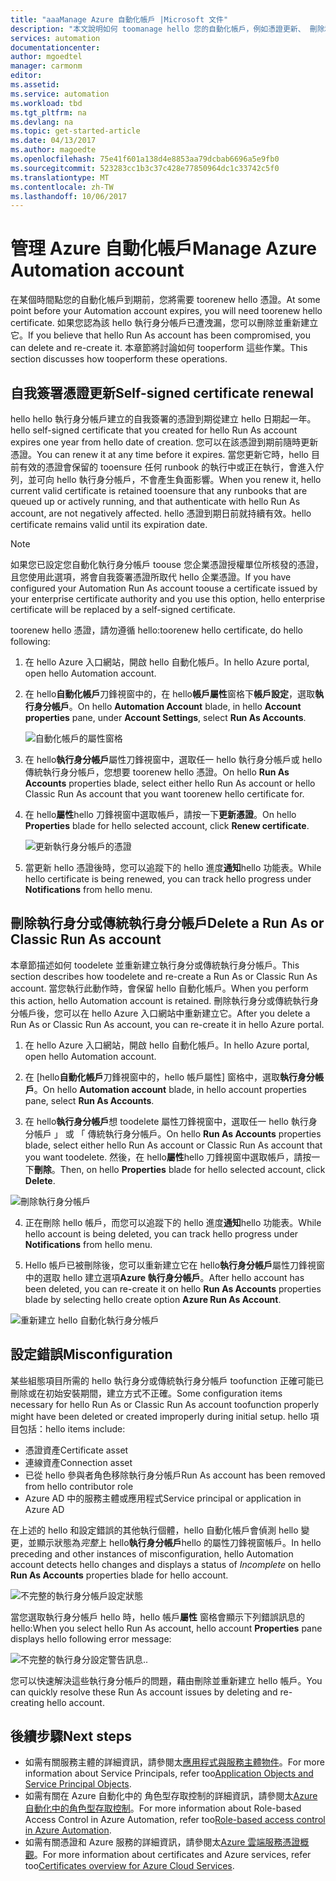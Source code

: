 ```yaml
---
title: "aaaManage Azure 自動化帳戶 |Microsoft 文件"
description: "本文說明如何 toomanage hello 您的自動化帳戶，例如憑證更新、 刪除和設定不正確的設定。"
services: automation
documentationcenter: 
author: mgoedtel
manager: carmonm
editor: 
ms.assetid: 
ms.service: automation
ms.workload: tbd
ms.tgt_pltfrm: na
ms.devlang: na
ms.topic: get-started-article
ms.date: 04/13/2017
ms.author: magoedte
ms.openlocfilehash: 75e41f601a138d4e8853aa79dcbab6696a5e9fb0
ms.sourcegitcommit: 523283cc1b3c37c428e77850964dc1c33742c5f0
ms.translationtype: MT
ms.contentlocale: zh-TW
ms.lasthandoff: 10/06/2017
---
```

# <a name="manage-azure-automation-account"></a><span data-ttu-id="b9c7a-103">管理 Azure 自動化帳戶</span><span class="sxs-lookup"><span data-stu-id="b9c7a-103">Manage Azure Automation account</span></span>
<span data-ttu-id="b9c7a-104">在某個時間點您的自動化帳戶到期前，您將需要 toorenew hello 憑證。</span><span class="sxs-lookup"><span data-stu-id="b9c7a-104">At some point before your Automation account expires, you will need toorenew hello certificate.</span></span> <span data-ttu-id="b9c7a-105">如果您認為該 hello 執行身分帳戶已遭洩漏，您可以刪除並重新建立它。</span><span class="sxs-lookup"><span data-stu-id="b9c7a-105">If you believe that hello Run As account has been compromised, you can delete and re-create it.</span></span> <span data-ttu-id="b9c7a-106">本章節將討論如何 tooperform 這些作業。</span><span class="sxs-lookup"><span data-stu-id="b9c7a-106">This section discusses how tooperform these operations.</span></span>

## <a name="self-signed-certificate-renewal"></a><span data-ttu-id="b9c7a-107">自我簽署憑證更新</span><span class="sxs-lookup"><span data-stu-id="b9c7a-107">Self-signed certificate renewal</span></span>
<span data-ttu-id="b9c7a-108">hello hello 執行身分帳戶建立的自我簽署的憑證到期從建立 hello 日期起一年。</span><span class="sxs-lookup"><span data-stu-id="b9c7a-108">hello self-signed certificate that you created for hello Run As account expires one year from hello date of creation.</span></span> <span data-ttu-id="b9c7a-109">您可以在該憑證到期前隨時更新憑證。</span><span class="sxs-lookup"><span data-stu-id="b9c7a-109">You can renew it at any time before it expires.</span></span> <span data-ttu-id="b9c7a-110">當您更新它時，hello 目前有效的憑證會保留的 tooensure 任何 runbook 的執行中或正在執行，會進入佇列，並可向 hello 執行身分帳戶，不會產生負面影響。</span><span class="sxs-lookup"><span data-stu-id="b9c7a-110">When you renew it, hello current valid certificate is retained tooensure that any runbooks that are queued up or actively running, and that authenticate with hello Run As account, are not negatively affected.</span></span> <span data-ttu-id="b9c7a-111">hello 憑證到期日前就持續有效。</span><span class="sxs-lookup"><span data-stu-id="b9c7a-111">hello certificate remains valid until its expiration date.</span></span>

> [!NOTE]
> <span data-ttu-id="b9c7a-112">如果您已設定您自動化執行身分帳戶 toouse 您企業憑證授權單位所核發的憑證，且您使用此選項，將會自我簽署憑證所取代 hello 企業憑證。</span><span class="sxs-lookup"><span data-stu-id="b9c7a-112">If you have configured your Automation Run As account toouse a certificate issued by your enterprise certificate authority and you use this option, hello enterprise certificate will be replaced by a self-signed certificate.</span></span>

<span data-ttu-id="b9c7a-113">toorenew hello 憑證，請勿遵循 hello:</span><span class="sxs-lookup"><span data-stu-id="b9c7a-113">toorenew hello certificate, do hello following:</span></span>

1. <span data-ttu-id="b9c7a-114">在 hello Azure 入口網站，開啟 hello 自動化帳戶。</span><span class="sxs-lookup"><span data-stu-id="b9c7a-114">In hello Azure portal, open hello Automation account.</span></span>

2. <span data-ttu-id="b9c7a-115">在 hello**自動化帳戶**刀鋒視窗中的，在 hello**帳戶屬性**窗格下**帳戶設定**，選取**執行身分帳戶**。</span><span class="sxs-lookup"><span data-stu-id="b9c7a-115">On hello **Automation Account** blade, in hello **Account properties** pane, under **Account Settings**, select **Run As Accounts**.</span></span>

    ![自動化帳戶的屬性窗格](media/automation-manage-account/automation-account-properties-pane.png)
3. <span data-ttu-id="b9c7a-117">在 hello**執行身分帳戶**屬性刀鋒視窗中，選取任一 hello 執行身分帳戶或 hello 傳統執行身分帳戶，您想要 toorenew hello 憑證。</span><span class="sxs-lookup"><span data-stu-id="b9c7a-117">On hello **Run As Accounts** properties blade, select either hello Run As account or hello Classic Run As account that you want toorenew hello certificate for.</span></span>

4. <span data-ttu-id="b9c7a-118">在 hello**屬性**hello 刀鋒視窗中選取帳戶，請按一下**更新憑證**。</span><span class="sxs-lookup"><span data-stu-id="b9c7a-118">On hello **Properties** blade for hello selected account, click **Renew certificate**.</span></span>

    ![更新執行身分帳戶的憑證](media/automation-manage-account/automation-account-renew-runas-certificate.png)

5. <span data-ttu-id="b9c7a-120">當更新 hello 憑證後時，您可以追蹤下的 hello 進度**通知**hello 功能表。</span><span class="sxs-lookup"><span data-stu-id="b9c7a-120">While hello certificate is being renewed, you can track hello progress under **Notifications** from hello menu.</span></span>

## <a name="delete-a-run-as-or-classic-run-as-account"></a><span data-ttu-id="b9c7a-121">刪除執行身分或傳統執行身分帳戶</span><span class="sxs-lookup"><span data-stu-id="b9c7a-121">Delete a Run As or Classic Run As account</span></span>
<span data-ttu-id="b9c7a-122">本章節描述如何 toodelete 並重新建立執行身分或傳統執行身分帳戶。</span><span class="sxs-lookup"><span data-stu-id="b9c7a-122">This section describes how toodelete and re-create a Run As or Classic Run As account.</span></span> <span data-ttu-id="b9c7a-123">當您執行此動作時，會保留 hello 自動化帳戶。</span><span class="sxs-lookup"><span data-stu-id="b9c7a-123">When you perform this action, hello Automation account is retained.</span></span> <span data-ttu-id="b9c7a-124">刪除執行身分或傳統執行身分帳戶後，您可以在 hello Azure 入口網站中重新建立它。</span><span class="sxs-lookup"><span data-stu-id="b9c7a-124">After you delete a Run As or Classic Run As account, you can re-create it in hello Azure portal.</span></span>

1. <span data-ttu-id="b9c7a-125">在 hello Azure 入口網站，開啟 hello 自動化帳戶。</span><span class="sxs-lookup"><span data-stu-id="b9c7a-125">In hello Azure portal, open hello Automation account.</span></span>

2. <span data-ttu-id="b9c7a-126">在 [hello**自動化帳戶**刀鋒視窗中的，hello 帳戶屬性] 窗格中，選取**執行身分帳戶**。</span><span class="sxs-lookup"><span data-stu-id="b9c7a-126">On hello **Automation account** blade, in hello account properties pane, select **Run As Accounts**.</span></span>

3. <span data-ttu-id="b9c7a-127">在 hello**執行身分帳戶**想 toodelete 屬性刀鋒視窗中，選取任一 hello 執行身分帳戶 」 或 「 傳統執行身分帳戶。</span><span class="sxs-lookup"><span data-stu-id="b9c7a-127">On hello **Run As Accounts** properties blade, select either hello Run As account or Classic Run As account that you want toodelete.</span></span> <span data-ttu-id="b9c7a-128">然後，在 hello**屬性**hello 刀鋒視窗中選取帳戶，請按一下**刪除**。</span><span class="sxs-lookup"><span data-stu-id="b9c7a-128">Then, on hello **Properties** blade for hello selected account, click **Delete**.</span></span>

 ![刪除執行身分帳戶](media/automation-manage-account/automation-account-delete-runas.png)

4. <span data-ttu-id="b9c7a-130">正在刪除 hello 帳戶，而您可以追蹤下的 hello 進度**通知**hello 功能表。</span><span class="sxs-lookup"><span data-stu-id="b9c7a-130">While hello account is being deleted, you can track hello progress under **Notifications** from hello menu.</span></span>

5. <span data-ttu-id="b9c7a-131">Hello 帳戶已被刪除後，您可以重新建立它在 hello**執行身分帳戶**屬性刀鋒視窗中的選取 hello 建立選項**Azure 執行身分帳戶**。</span><span class="sxs-lookup"><span data-stu-id="b9c7a-131">After hello account has been deleted, you can re-create it on hello **Run As Accounts** properties blade by selecting hello create option **Azure Run As Account**.</span></span>

 ![重新建立 hello 自動化執行身分帳戶](media/automation-manage-account/automation-account-create-runas.png)

## <a name="misconfiguration"></a><span data-ttu-id="b9c7a-133">設定錯誤</span><span class="sxs-lookup"><span data-stu-id="b9c7a-133">Misconfiguration</span></span>
<span data-ttu-id="b9c7a-134">某些組態項目所需的 hello 執行身分或傳統執行身分帳戶 toofunction 正確可能已刪除或在初始安裝期間，建立方式不正確。</span><span class="sxs-lookup"><span data-stu-id="b9c7a-134">Some configuration items necessary for hello Run As or Classic Run As account toofunction properly might have been deleted or created improperly during initial setup.</span></span> <span data-ttu-id="b9c7a-135">hello 項目包括：</span><span class="sxs-lookup"><span data-stu-id="b9c7a-135">hello items include:</span></span>

* <span data-ttu-id="b9c7a-136">憑證資產</span><span class="sxs-lookup"><span data-stu-id="b9c7a-136">Certificate asset</span></span>
* <span data-ttu-id="b9c7a-137">連線資產</span><span class="sxs-lookup"><span data-stu-id="b9c7a-137">Connection asset</span></span>
* <span data-ttu-id="b9c7a-138">已從 hello 參與者角色移除執行身分帳戶</span><span class="sxs-lookup"><span data-stu-id="b9c7a-138">Run As account has been removed from hello contributor role</span></span>
* <span data-ttu-id="b9c7a-139">Azure AD 中的服務主體或應用程式</span><span class="sxs-lookup"><span data-stu-id="b9c7a-139">Service principal or application in Azure AD</span></span>

<span data-ttu-id="b9c7a-140">在上述的 hello 和設定錯誤的其他執行個體，hello 自動化帳戶會偵測 hello 變更，並顯示狀態為*完整*上 hello**執行身分帳戶**hello 的屬性刀鋒視窗帳戶。</span><span class="sxs-lookup"><span data-stu-id="b9c7a-140">In hello preceding and other instances of misconfiguration, hello Automation account detects hello changes and displays a status of *Incomplete* on hello **Run As Accounts** properties blade for hello account.</span></span>

![不完整的執行身分帳戶設定狀態](media/automation-manage-account/automation-account-runas-incomplete-config.png)

<span data-ttu-id="b9c7a-142">當您選取執行身分帳戶 hello 時，hello 帳戶**屬性** 窗格會顯示下列錯誤訊息的 hello:</span><span class="sxs-lookup"><span data-stu-id="b9c7a-142">When you select hello Run As account, hello account **Properties** pane displays hello following error message:</span></span>

![不完整的執行身分設定警告訊息](media/automation-manage-account/automation-account-runas-incomplete-config-msg.png)<span data-ttu-id="b9c7a-144">.</span><span class="sxs-lookup"><span data-stu-id="b9c7a-144">.</span></span>

<span data-ttu-id="b9c7a-145">您可以快速解決這些執行身分帳戶的問題，藉由刪除並重新建立 hello 帳戶。</span><span class="sxs-lookup"><span data-stu-id="b9c7a-145">You can quickly resolve these Run As account issues by deleting and re-creating hello account.</span></span>

## <a name="next-steps"></a><span data-ttu-id="b9c7a-146">後續步驟</span><span class="sxs-lookup"><span data-stu-id="b9c7a-146">Next steps</span></span>
* <span data-ttu-id="b9c7a-147">如需有關服務主體的詳細資訊，請參閱太[應用程式與服務主體物件](../active-directory/active-directory-application-objects.md)。</span><span class="sxs-lookup"><span data-stu-id="b9c7a-147">For more information about Service Principals, refer too[Application Objects and Service Principal Objects](../active-directory/active-directory-application-objects.md).</span></span>
* <span data-ttu-id="b9c7a-148">如需有關在 Azure 自動化中的 角色型存取控制的詳細資訊，請參閱太[Azure 自動化中的角色型存取控制](automation-role-based-access-control.md)。</span><span class="sxs-lookup"><span data-stu-id="b9c7a-148">For more information about Role-based Access Control in Azure Automation, refer too[Role-based access control in Azure Automation](automation-role-based-access-control.md).</span></span>
* <span data-ttu-id="b9c7a-149">如需有關憑證和 Azure 服務的詳細資訊，請參閱太[Azure 雲端服務憑證概觀](../cloud-services/cloud-services-certs-create.md)。</span><span class="sxs-lookup"><span data-stu-id="b9c7a-149">For more information about certificates and Azure services, refer too[Certificates overview for Azure Cloud Services](../cloud-services/cloud-services-certs-create.md).</span></span>

